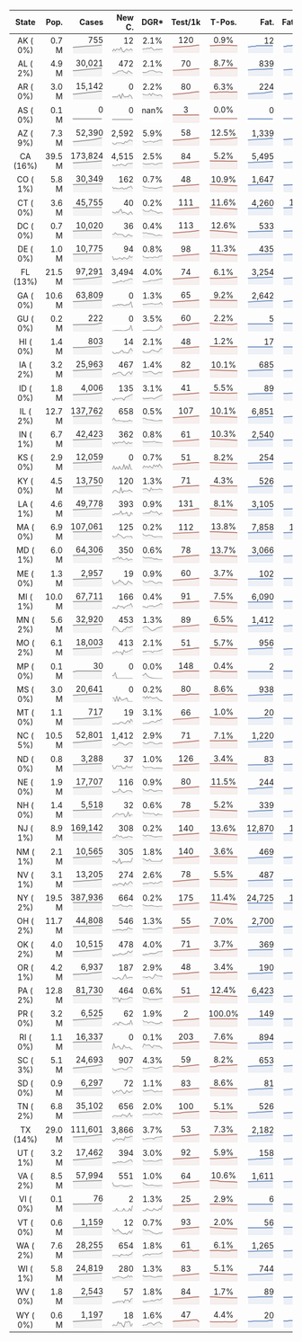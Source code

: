 
<!-- Building Table Time:  2020-06-22T16:20:04.647732 -->


| State | Pop. | Cases | New C. | DGR* | Test/1k | T-Pos. | Fat. | Fat./1M  | CFR* |  GF* | GF-14day | Dbl.Days | CDD |  
| :---: | ---: | ---: | ---: | :---: | :---: | :---: | ---: | ---:  | :---: |  :---: | :---: | :---: | ---: |  
| AK ( 0%)  | 0.7 M  | 755 <br><img src="/assets/images/covid/sparklines/AK_img_positive_20200622_1592857204.png"> | 12 <br><img src="/assets/images/covid/sparklines/AK_img_positiveIncrease_20200622_1592857204.png"> | 2.1% <br><img src="/assets/images/covid/sparklines/AK_img_dgr_4_20200622_1592857204.png"> | 120 <br><img src="/assets/images/covid/sparklines/AK_img_total_test_per_1k_20200622_1592857204.png"> | 0.9% <br><img src="/assets/images/covid/sparklines/AK_img_test_positivity_20200622_1592857205.png"> | 12 <br><img src="/assets/images/covid/sparklines/AK_img_death_20200622_1592857205.png"> | 16 <br><img src="/assets/images/covid/sparklines/AK_img_death_20200622_1592857205.png">  | 1.6% <br><img src="/assets/images/covid/sparklines/AK_img_cfr_4_20200622_1592857205.png"> |  1.1 <br><img src="/assets/images/covid/sparklines/AK_img_gfac_4_20200622_1592857205.png"> | 18.6 <br><img src="/assets/images/covid/sparklines/AK_img_gfac_14sum_20200622_1592857205.png"> | 34 <br><img src="/assets/images/covid/sparklines/AK_img_doubling_days_20200622_1592857205.png"> | 1   |  
| AL ( 2%)  | 4.9 M  | 30,021 <br><img src="/assets/images/covid/sparklines/AL_img_positive_20200622_1592857206.png"> | 472 <br><img src="/assets/images/covid/sparklines/AL_img_positiveIncrease_20200622_1592857206.png"> | 2.1% <br><img src="/assets/images/covid/sparklines/AL_img_dgr_4_20200622_1592857206.png"> | 70 <br><img src="/assets/images/covid/sparklines/AL_img_total_test_per_1k_20200622_1592857206.png"> | 8.7% <br><img src="/assets/images/covid/sparklines/AL_img_test_positivity_20200622_1592857206.png"> | 839 <br><img src="/assets/images/covid/sparklines/AL_img_death_20200622_1592857206.png"> | 171 <br><img src="/assets/images/covid/sparklines/AL_img_death_20200622_1592857206.png">  | 2.8% <br><img src="/assets/images/covid/sparklines/AL_img_cfr_4_20200622_1592857207.png"> |  0.9 <br><img src="/assets/images/covid/sparklines/AL_img_gfac_4_20200622_1592857206.png"> | 15.2 <br><img src="/assets/images/covid/sparklines/AL_img_gfac_14sum_20200622_1592857206.png"> | 33 <br><img src="/assets/images/covid/sparklines/AL_img_doubling_days_20200622_1592857207.png"> | 3   |  
| AR ( 0%)  | 3.0 M  | 15,142 <br><img src="/assets/images/covid/sparklines/AR_img_positive_20200622_1592857207.png"> | 0 <br><img src="/assets/images/covid/sparklines/AR_img_positiveIncrease_20200622_1592857207.png"> | 2.2% <br><img src="/assets/images/covid/sparklines/AR_img_dgr_4_20200622_1592857207.png"> | 80 <br><img src="/assets/images/covid/sparklines/AR_img_total_test_per_1k_20200622_1592857207.png"> | 6.3% <br><img src="/assets/images/covid/sparklines/AR_img_test_positivity_20200622_1592857207.png"> | 224 <br><img src="/assets/images/covid/sparklines/AR_img_death_20200622_1592857207.png"> | 74 <br><img src="/assets/images/covid/sparklines/AR_img_death_20200622_1592857207.png">  | 1.5% <br><img src="/assets/images/covid/sparklines/AR_img_cfr_4_20200622_1592857208.png"> |  0.7 <br><img src="/assets/images/covid/sparklines/AR_img_gfac_4_20200622_1592857207.png"> | 13.2 <br><img src="/assets/images/covid/sparklines/AR_img_gfac_14sum_20200622_1592857208.png"> | 31 <br><img src="/assets/images/covid/sparklines/AR_img_doubling_days_20200622_1592857208.png"> | 2   |  
| AS ( 0%)  | 0.1 M  | 0 <br><img src="/assets/images/covid/sparklines/AS_img_positive_20200622_1592857208.png"> | 0 <br><img src="/assets/images/covid/sparklines/AS_img_positiveIncrease_20200622_1592857208.png"> | nan% <br><img src="/assets/images/covid/sparklines/AS_img_dgr_4_20200622_1592857208.png"> | 3 <br><img src="/assets/images/covid/sparklines/AS_img_total_test_per_1k_20200622_1592857208.png"> | 0.0% <br><img src="/assets/images/covid/sparklines/AS_img_test_positivity_20200622_1592857208.png"> | 0 <br><img src="/assets/images/covid/sparklines/AS_img_death_20200622_1592857209.png"> | 0 <br><img src="/assets/images/covid/sparklines/AS_img_death_20200622_1592857209.png">  | 0.0% <br><img src="/assets/images/covid/sparklines/AS_img_cfr_4_20200622_1592857209.png"> |  nan <br><img src="/assets/images/covid/sparklines/AS_img_gfac_4_20200622_1592857209.png"> | nan <br><img src="/assets/images/covid/sparklines/AS_img_gfac_14sum_20200622_1592857209.png"> | nan <br><img src="/assets/images/covid/sparklines/AS_img_doubling_days_20200622_1592857209.png"> | 83   |  
| AZ ( 9%)  | 7.3 M  | 52,390 <br><img src="/assets/images/covid/sparklines/AZ_img_positive_20200622_1592857209.png"> | 2,592 <br><img src="/assets/images/covid/sparklines/AZ_img_positiveIncrease_20200622_1592857209.png"> | 5.9% <br><img src="/assets/images/covid/sparklines/AZ_img_dgr_4_20200622_1592857210.png"> | 58 <br><img src="/assets/images/covid/sparklines/AZ_img_total_test_per_1k_20200622_1592857210.png"> | 12.5% <br><img src="/assets/images/covid/sparklines/AZ_img_test_positivity_20200622_1592857210.png"> | 1,339 <br><img src="/assets/images/covid/sparklines/AZ_img_death_20200622_1592857210.png"> | 184 <br><img src="/assets/images/covid/sparklines/AZ_img_death_20200622_1592857210.png">  | 2.7% <br><img src="/assets/images/covid/sparklines/AZ_img_cfr_4_20200622_1592857211.png"> |  1.0 <br><img src="/assets/images/covid/sparklines/AZ_img_gfac_4_20200622_1592857210.png"> | 16.7 <br><img src="/assets/images/covid/sparklines/AZ_img_gfac_14sum_20200622_1592857210.png"> | 12 <br><img src="/assets/images/covid/sparklines/AZ_img_doubling_days_20200622_1592857210.png"> | 2   |  
| CA (16%)  | 39.5 M  | 173,824 <br><img src="/assets/images/covid/sparklines/CA_img_positive_20200622_1592857211.png"> | 4,515 <br><img src="/assets/images/covid/sparklines/CA_img_positiveIncrease_20200622_1592857211.png"> | 2.5% <br><img src="/assets/images/covid/sparklines/CA_img_dgr_4_20200622_1592857211.png"> | 84 <br><img src="/assets/images/covid/sparklines/CA_img_total_test_per_1k_20200622_1592857211.png"> | 5.2% <br><img src="/assets/images/covid/sparklines/CA_img_test_positivity_20200622_1592857211.png"> | 5,495 <br><img src="/assets/images/covid/sparklines/CA_img_death_20200622_1592857211.png"> | 139 <br><img src="/assets/images/covid/sparklines/CA_img_death_20200622_1592857211.png">  | 3.2% <br><img src="/assets/images/covid/sparklines/CA_img_cfr_4_20200622_1592857212.png"> |  1.1 <br><img src="/assets/images/covid/sparklines/CA_img_gfac_4_20200622_1592857211.png"> | 14.7 <br><img src="/assets/images/covid/sparklines/CA_img_gfac_14sum_20200622_1592857211.png"> | 28 <br><img src="/assets/images/covid/sparklines/CA_img_doubling_days_20200622_1592857212.png"> | 0   |  
| CO ( 1%)  | 5.8 M  | 30,349 <br><img src="/assets/images/covid/sparklines/CO_img_positive_20200622_1592857212.png"> | 162 <br><img src="/assets/images/covid/sparklines/CO_img_positiveIncrease_20200622_1592857212.png"> | 0.7% <br><img src="/assets/images/covid/sparklines/CO_img_dgr_4_20200622_1592857212.png"> | 48 <br><img src="/assets/images/covid/sparklines/CO_img_total_test_per_1k_20200622_1592857212.png"> | 10.9% <br><img src="/assets/images/covid/sparklines/CO_img_test_positivity_20200622_1592857212.png"> | 1,647 <br><img src="/assets/images/covid/sparklines/CO_img_death_20200622_1592857213.png"> | 286 <br><img src="/assets/images/covid/sparklines/CO_img_death_20200622_1592857213.png">  | 5.5% <br><img src="/assets/images/covid/sparklines/CO_img_cfr_4_20200622_1592857213.png"> |  0.9 <br><img src="/assets/images/covid/sparklines/CO_img_gfac_4_20200622_1592857213.png"> | 14.3 <br><img src="/assets/images/covid/sparklines/CO_img_gfac_14sum_20200622_1592857213.png"> | 100 <br><img src="/assets/images/covid/sparklines/CO_img_doubling_days_20200622_1592857213.png"> | 1   |  
| CT ( 0%)  | 3.6 M  | 45,755 <br><img src="/assets/images/covid/sparklines/CT_img_positive_20200622_1592857213.png"> | 40 <br><img src="/assets/images/covid/sparklines/CT_img_positiveIncrease_20200622_1592857213.png"> | 0.2% <br><img src="/assets/images/covid/sparklines/CT_img_dgr_4_20200622_1592857213.png"> | 111 <br><img src="/assets/images/covid/sparklines/CT_img_total_test_per_1k_20200622_1592857213.png"> | 11.6% <br><img src="/assets/images/covid/sparklines/CT_img_test_positivity_20200622_1592857214.png"> | 4,260 <br><img src="/assets/images/covid/sparklines/CT_img_death_20200622_1592857214.png"> | 1,195 <br><img src="/assets/images/covid/sparklines/CT_img_death_20200622_1592857214.png">  | 9.3% <br><img src="/assets/images/covid/sparklines/CT_img_cfr_4_20200622_1592857214.png"> |  2.1 <br><img src="/assets/images/covid/sparklines/CT_img_gfac_4_20200622_1592857214.png"> | 21.6 <br><img src="/assets/images/covid/sparklines/CT_img_gfac_14sum_20200622_1592857214.png"> | 362 <br><img src="/assets/images/covid/sparklines/CT_img_doubling_days_20200622_1592857214.png"> | 1   |  
| DC ( 0%)  | 0.7 M  | 10,020 <br><img src="/assets/images/covid/sparklines/DC_img_positive_20200622_1592857214.png"> | 36 <br><img src="/assets/images/covid/sparklines/DC_img_positiveIncrease_20200622_1592857214.png"> | 0.4% <br><img src="/assets/images/covid/sparklines/DC_img_dgr_4_20200622_1592857215.png"> | 113 <br><img src="/assets/images/covid/sparklines/DC_img_total_test_per_1k_20200622_1592857215.png"> | 12.6% <br><img src="/assets/images/covid/sparklines/DC_img_test_positivity_20200622_1592857215.png"> | 533 <br><img src="/assets/images/covid/sparklines/DC_img_death_20200622_1592857215.png"> | 755 <br><img src="/assets/images/covid/sparklines/DC_img_death_20200622_1592857215.png">  | 5.3% <br><img src="/assets/images/covid/sparklines/DC_img_cfr_4_20200622_1592857215.png"> |  1.0 <br><img src="/assets/images/covid/sparklines/DC_img_gfac_4_20200622_1592857215.png"> | 14.4 <br><img src="/assets/images/covid/sparklines/DC_img_gfac_14sum_20200622_1592857215.png"> | 179 <br><img src="/assets/images/covid/sparklines/DC_img_doubling_days_20200622_1592857215.png"> | 0   |  
| DE ( 0%)  | 1.0 M  | 10,775 <br><img src="/assets/images/covid/sparklines/DE_img_positive_20200622_1592857216.png"> | 94 <br><img src="/assets/images/covid/sparklines/DE_img_positiveIncrease_20200622_1592857216.png"> | 0.8% <br><img src="/assets/images/covid/sparklines/DE_img_dgr_4_20200622_1592857216.png"> | 98 <br><img src="/assets/images/covid/sparklines/DE_img_total_test_per_1k_20200622_1592857216.png"> | 11.3% <br><img src="/assets/images/covid/sparklines/DE_img_test_positivity_20200622_1592857216.png"> | 435 <br><img src="/assets/images/covid/sparklines/DE_img_death_20200622_1592857216.png"> | 447 <br><img src="/assets/images/covid/sparklines/DE_img_death_20200622_1592857216.png">  | 4.1% <br><img src="/assets/images/covid/sparklines/DE_img_cfr_4_20200622_1592857217.png"> |  1.2 <br><img src="/assets/images/covid/sparklines/DE_img_gfac_4_20200622_1592857216.png"> | 16.3 <br><img src="/assets/images/covid/sparklines/DE_img_gfac_14sum_20200622_1592857216.png"> | 89 <br><img src="/assets/images/covid/sparklines/DE_img_doubling_days_20200622_1592857216.png"> | 0   |  
| FL (13%)  | 21.5 M  | 97,291 <br><img src="/assets/images/covid/sparklines/FL_img_positive_20200622_1592857217.png"> | 3,494 <br><img src="/assets/images/covid/sparklines/FL_img_positiveIncrease_20200622_1592857217.png"> | 4.0% <br><img src="/assets/images/covid/sparklines/FL_img_dgr_4_20200622_1592857217.png"> | 74 <br><img src="/assets/images/covid/sparklines/FL_img_total_test_per_1k_20200622_1592857217.png"> | 6.1% <br><img src="/assets/images/covid/sparklines/FL_img_test_positivity_20200622_1592857217.png"> | 3,254 <br><img src="/assets/images/covid/sparklines/FL_img_death_20200622_1592857217.png"> | 152 <br><img src="/assets/images/covid/sparklines/FL_img_death_20200622_1592857217.png">  | 3.5% <br><img src="/assets/images/covid/sparklines/FL_img_cfr_4_20200622_1592857218.png"> |  1.0 <br><img src="/assets/images/covid/sparklines/FL_img_gfac_4_20200622_1592857217.png"> | 15.4 <br><img src="/assets/images/covid/sparklines/FL_img_gfac_14sum_20200622_1592857218.png"> | 18 <br><img src="/assets/images/covid/sparklines/FL_img_doubling_days_20200622_1592857218.png"> | 1   |  
| GA ( 0%)  | 10.6 M  | 63,809 <br><img src="/assets/images/covid/sparklines/GA_img_positive_20200622_1592857218.png"> | 0 <br><img src="/assets/images/covid/sparklines/GA_img_positiveIncrease_20200622_1592857218.png"> | 1.3% <br><img src="/assets/images/covid/sparklines/GA_img_dgr_4_20200622_1592857218.png"> | 65 <br><img src="/assets/images/covid/sparklines/GA_img_total_test_per_1k_20200622_1592857218.png"> | 9.2% <br><img src="/assets/images/covid/sparklines/GA_img_test_positivity_20200622_1592857218.png"> | 2,642 <br><img src="/assets/images/covid/sparklines/GA_img_death_20200622_1592857218.png"> | 249 <br><img src="/assets/images/covid/sparklines/GA_img_death_20200622_1592857218.png">  | 4.2% <br><img src="/assets/images/covid/sparklines/GA_img_cfr_4_20200622_1592857219.png"> |  0.8 <br><img src="/assets/images/covid/sparklines/GA_img_gfac_4_20200622_1592857219.png"> | 14.7 <br><img src="/assets/images/covid/sparklines/GA_img_gfac_14sum_20200622_1592857219.png"> | 55 <br><img src="/assets/images/covid/sparklines/GA_img_doubling_days_20200622_1592857219.png"> | 1   |  
| GU ( 0%)  | 0.2 M  | 222 <br><img src="/assets/images/covid/sparklines/GU_img_positive_20200622_1592857219.png"> | 0 <br><img src="/assets/images/covid/sparklines/GU_img_positiveIncrease_20200622_1592857219.png"> | 3.5% <br><img src="/assets/images/covid/sparklines/GU_img_dgr_4_20200622_1592857219.png"> | 60 <br><img src="/assets/images/covid/sparklines/GU_img_total_test_per_1k_20200622_1592857219.png"> | 2.2% <br><img src="/assets/images/covid/sparklines/GU_img_test_positivity_20200622_1592857220.png"> | 5 <br><img src="/assets/images/covid/sparklines/GU_img_death_20200622_1592857220.png"> | 30 <br><img src="/assets/images/covid/sparklines/GU_img_death_20200622_1592857220.png">  | 2.4% <br><img src="/assets/images/covid/sparklines/GU_img_cfr_4_20200622_1592857221.png"> |  1.4 <br><img src="/assets/images/covid/sparklines/GU_img_gfac_4_20200622_1592857220.png"> | 16.4 <br><img src="/assets/images/covid/sparklines/GU_img_gfac_14sum_20200622_1592857220.png"> | 20 <br><img src="/assets/images/covid/sparklines/GU_img_doubling_days_20200622_1592857220.png"> | 1   |  
| HI ( 0%)  | 1.4 M  | 803 <br><img src="/assets/images/covid/sparklines/HI_img_positive_20200622_1592857221.png"> | 14 <br><img src="/assets/images/covid/sparklines/HI_img_positiveIncrease_20200622_1592857221.png"> | 2.1% <br><img src="/assets/images/covid/sparklines/HI_img_dgr_4_20200622_1592857221.png"> | 48 <br><img src="/assets/images/covid/sparklines/HI_img_total_test_per_1k_20200622_1592857221.png"> | 1.2% <br><img src="/assets/images/covid/sparklines/HI_img_test_positivity_20200622_1592857221.png"> | 17 <br><img src="/assets/images/covid/sparklines/HI_img_death_20200622_1592857221.png"> | 12 <br><img src="/assets/images/covid/sparklines/HI_img_death_20200622_1592857221.png">  | 2.2% <br><img src="/assets/images/covid/sparklines/HI_img_cfr_4_20200622_1592857222.png"> |  1.4 <br><img src="/assets/images/covid/sparklines/HI_img_gfac_4_20200622_1592857221.png"> | 23.3 <br><img src="/assets/images/covid/sparklines/HI_img_gfac_14sum_20200622_1592857222.png"> | 33 <br><img src="/assets/images/covid/sparklines/HI_img_doubling_days_20200622_1592857222.png"> | 1   |  
| IA ( 2%)  | 3.2 M  | 25,963 <br><img src="/assets/images/covid/sparklines/IA_img_positive_20200622_1592857222.png"> | 467 <br><img src="/assets/images/covid/sparklines/IA_img_positiveIncrease_20200622_1592857223.png"> | 1.4% <br><img src="/assets/images/covid/sparklines/IA_img_dgr_4_20200622_1592857223.png"> | 82 <br><img src="/assets/images/covid/sparklines/IA_img_total_test_per_1k_20200622_1592857223.png"> | 10.1% <br><img src="/assets/images/covid/sparklines/IA_img_test_positivity_20200622_1592857223.png"> | 685 <br><img src="/assets/images/covid/sparklines/IA_img_death_20200622_1592857223.png"> | 217 <br><img src="/assets/images/covid/sparklines/IA_img_death_20200622_1592857223.png">  | 2.7% <br><img src="/assets/images/covid/sparklines/IA_img_cfr_4_20200622_1592857224.png"> |  1.4 <br><img src="/assets/images/covid/sparklines/IA_img_gfac_4_20200622_1592857223.png"> | 17.7 <br><img src="/assets/images/covid/sparklines/IA_img_gfac_14sum_20200622_1592857223.png"> | 48 <br><img src="/assets/images/covid/sparklines/IA_img_doubling_days_20200622_1592857223.png"> | 0   |  
| ID ( 0%)  | 1.8 M  | 4,006 <br><img src="/assets/images/covid/sparklines/ID_img_positive_20200622_1592857224.png"> | 135 <br><img src="/assets/images/covid/sparklines/ID_img_positiveIncrease_20200622_1592857224.png"> | 3.1% <br><img src="/assets/images/covid/sparklines/ID_img_dgr_4_20200622_1592857224.png"> | 41 <br><img src="/assets/images/covid/sparklines/ID_img_total_test_per_1k_20200622_1592857224.png"> | 5.5% <br><img src="/assets/images/covid/sparklines/ID_img_test_positivity_20200622_1592857224.png"> | 89 <br><img src="/assets/images/covid/sparklines/ID_img_death_20200622_1592857224.png"> | 50 <br><img src="/assets/images/covid/sparklines/ID_img_death_20200622_1592857224.png">  | 2.3% <br><img src="/assets/images/covid/sparklines/ID_img_cfr_4_20200622_1592857225.png"> |  1.1 <br><img src="/assets/images/covid/sparklines/ID_img_gfac_4_20200622_1592857224.png"> | 12.0 <br><img src="/assets/images/covid/sparklines/ID_img_gfac_14sum_20200622_1592857225.png"> | 22 <br><img src="/assets/images/covid/sparklines/ID_img_doubling_days_20200622_1592857225.png"> | 0   |  
| IL ( 2%)  | 12.7 M  | 137,762 <br><img src="/assets/images/covid/sparklines/IL_img_positive_20200622_1592857225.png"> | 658 <br><img src="/assets/images/covid/sparklines/IL_img_positiveIncrease_20200622_1592857225.png"> | 0.5% <br><img src="/assets/images/covid/sparklines/IL_img_dgr_4_20200622_1592857225.png"> | 107 <br><img src="/assets/images/covid/sparklines/IL_img_total_test_per_1k_20200622_1592857225.png"> | 10.1% <br><img src="/assets/images/covid/sparklines/IL_img_test_positivity_20200622_1592857225.png"> | 6,851 <br><img src="/assets/images/covid/sparklines/IL_img_death_20200622_1592857226.png"> | 541 <br><img src="/assets/images/covid/sparklines/IL_img_death_20200622_1592857226.png">  | 5.0% <br><img src="/assets/images/covid/sparklines/IL_img_cfr_4_20200622_1592857226.png"> |  1.0 <br><img src="/assets/images/covid/sparklines/IL_img_gfac_4_20200622_1592857226.png"> | 14.1 <br><img src="/assets/images/covid/sparklines/IL_img_gfac_14sum_20200622_1592857226.png"> | 142 <br><img src="/assets/images/covid/sparklines/IL_img_doubling_days_20200622_1592857226.png"> | 0   |  
| IN ( 1%)  | 6.7 M  | 42,423 <br><img src="/assets/images/covid/sparklines/IN_img_positive_20200622_1592857226.png"> | 362 <br><img src="/assets/images/covid/sparklines/IN_img_positiveIncrease_20200622_1592857226.png"> | 0.8% <br><img src="/assets/images/covid/sparklines/IN_img_dgr_4_20200622_1592857226.png"> | 61 <br><img src="/assets/images/covid/sparklines/IN_img_total_test_per_1k_20200622_1592857227.png"> | 10.3% <br><img src="/assets/images/covid/sparklines/IN_img_test_positivity_20200622_1592857227.png"> | 2,540 <br><img src="/assets/images/covid/sparklines/IN_img_death_20200622_1592857227.png"> | 377 <br><img src="/assets/images/covid/sparklines/IN_img_death_20200622_1592857227.png">  | 6.0% <br><img src="/assets/images/covid/sparklines/IN_img_cfr_4_20200622_1592857227.png"> |  1.1 <br><img src="/assets/images/covid/sparklines/IN_img_gfac_4_20200622_1592857227.png"> | 14.7 <br><img src="/assets/images/covid/sparklines/IN_img_gfac_14sum_20200622_1592857227.png"> | 84 <br><img src="/assets/images/covid/sparklines/IN_img_doubling_days_20200622_1592857227.png"> | 0   |  
| KS ( 0%)  | 2.9 M  | 12,059 <br><img src="/assets/images/covid/sparklines/KS_img_positive_20200622_1592857227.png"> | 0 <br><img src="/assets/images/covid/sparklines/KS_img_positiveIncrease_20200622_1592857228.png"> | 0.7% <br><img src="/assets/images/covid/sparklines/KS_img_dgr_4_20200622_1592857228.png"> | 51 <br><img src="/assets/images/covid/sparklines/KS_img_total_test_per_1k_20200622_1592857228.png"> | 8.2% <br><img src="/assets/images/covid/sparklines/KS_img_test_positivity_20200622_1592857228.png"> | 254 <br><img src="/assets/images/covid/sparklines/KS_img_death_20200622_1592857228.png"> | 87 <br><img src="/assets/images/covid/sparklines/KS_img_death_20200622_1592857228.png">  | 2.1% <br><img src="/assets/images/covid/sparklines/KS_img_cfr_4_20200622_1592857229.png"> |  0.0 <br><img src="/assets/images/covid/sparklines/KS_img_gfac_4_20200622_1592857228.png"> | 0.0 <br><img src="/assets/images/covid/sparklines/KS_img_gfac_14sum_20200622_1592857228.png"> | 105 <br><img src="/assets/images/covid/sparklines/KS_img_doubling_days_20200622_1592857228.png"> | 2   |  
| KY ( 0%)  | 4.5 M  | 13,750 <br><img src="/assets/images/covid/sparklines/KY_img_positive_20200622_1592857229.png"> | 120 <br><img src="/assets/images/covid/sparklines/KY_img_positiveIncrease_20200622_1592857229.png"> | 1.3% <br><img src="/assets/images/covid/sparklines/KY_img_dgr_4_20200622_1592857229.png"> | 71 <br><img src="/assets/images/covid/sparklines/KY_img_total_test_per_1k_20200622_1592857229.png"> | 4.3% <br><img src="/assets/images/covid/sparklines/KY_img_test_positivity_20200622_1592857229.png"> | 526 <br><img src="/assets/images/covid/sparklines/KY_img_death_20200622_1592857229.png"> | 118 <br><img src="/assets/images/covid/sparklines/KY_img_death_20200622_1592857229.png">  | 3.9% <br><img src="/assets/images/covid/sparklines/KY_img_cfr_4_20200622_1592857230.png"> |  0.8 <br><img src="/assets/images/covid/sparklines/KY_img_gfac_4_20200622_1592857229.png"> | 9.4 <br><img src="/assets/images/covid/sparklines/KY_img_gfac_14sum_20200622_1592857229.png"> | 55 <br><img src="/assets/images/covid/sparklines/KY_img_doubling_days_20200622_1592857230.png"> | 2   |  
| LA ( 1%)  | 4.6 M  | 49,778 <br><img src="/assets/images/covid/sparklines/LA_img_positive_20200622_1592857230.png"> | 393 <br><img src="/assets/images/covid/sparklines/LA_img_positiveIncrease_20200622_1592857230.png"> | 0.9% <br><img src="/assets/images/covid/sparklines/LA_img_dgr_4_20200622_1592857230.png"> | 131 <br><img src="/assets/images/covid/sparklines/LA_img_total_test_per_1k_20200622_1592857230.png"> | 8.1% <br><img src="/assets/images/covid/sparklines/LA_img_test_positivity_20200622_1592857230.png"> | 3,105 <br><img src="/assets/images/covid/sparklines/LA_img_death_20200622_1592857230.png"> | 668 <br><img src="/assets/images/covid/sparklines/LA_img_death_20200622_1592857230.png">  | 6.3% <br><img src="/assets/images/covid/sparklines/LA_img_cfr_4_20200622_1592857231.png"> |  -1.6 <br><img src="/assets/images/covid/sparklines/LA_img_gfac_4_20200622_1592857231.png"> | 9.0 <br><img src="/assets/images/covid/sparklines/LA_img_gfac_14sum_20200622_1592857231.png"> | 76 <br><img src="/assets/images/covid/sparklines/LA_img_doubling_days_20200622_1592857231.png"> | 1   |  
| MA ( 0%)  | 6.9 M  | 107,061 <br><img src="/assets/images/covid/sparklines/MA_img_positive_20200622_1592857231.png"> | 125 <br><img src="/assets/images/covid/sparklines/MA_img_positiveIncrease_20200622_1592857232.png"> | 0.2% <br><img src="/assets/images/covid/sparklines/MA_img_dgr_4_20200622_1592857232.png"> | 112 <br><img src="/assets/images/covid/sparklines/MA_img_total_test_per_1k_20200622_1592857232.png"> | 13.8% <br><img src="/assets/images/covid/sparklines/MA_img_test_positivity_20200622_1592857232.png"> | 7,858 <br><img src="/assets/images/covid/sparklines/MA_img_death_20200622_1592857232.png"> | 1,140 <br><img src="/assets/images/covid/sparklines/MA_img_death_20200622_1592857232.png">  | 7.3% <br><img src="/assets/images/covid/sparklines/MA_img_cfr_4_20200622_1592857233.png"> |  0.9 <br><img src="/assets/images/covid/sparklines/MA_img_gfac_4_20200622_1592857232.png"> | 14.9 <br><img src="/assets/images/covid/sparklines/MA_img_gfac_14sum_20200622_1592857232.png"> | 360 <br><img src="/assets/images/covid/sparklines/MA_img_doubling_days_20200622_1592857232.png"> | 1   |  
| MD ( 1%)  | 6.0 M  | 64,306 <br><img src="/assets/images/covid/sparklines/MD_img_positive_20200622_1592857233.png"> | 350 <br><img src="/assets/images/covid/sparklines/MD_img_positiveIncrease_20200622_1592857233.png"> | 0.6% <br><img src="/assets/images/covid/sparklines/MD_img_dgr_4_20200622_1592857233.png"> | 78 <br><img src="/assets/images/covid/sparklines/MD_img_total_test_per_1k_20200622_1592857233.png"> | 13.7% <br><img src="/assets/images/covid/sparklines/MD_img_test_positivity_20200622_1592857233.png"> | 3,066 <br><img src="/assets/images/covid/sparklines/MD_img_death_20200622_1592857233.png"> | 507 <br><img src="/assets/images/covid/sparklines/MD_img_death_20200622_1592857233.png">  | 4.8% <br><img src="/assets/images/covid/sparklines/MD_img_cfr_4_20200622_1592857234.png"> |  1.0 <br><img src="/assets/images/covid/sparklines/MD_img_gfac_4_20200622_1592857233.png"> | 14.3 <br><img src="/assets/images/covid/sparklines/MD_img_gfac_14sum_20200622_1592857234.png"> | 119 <br><img src="/assets/images/covid/sparklines/MD_img_doubling_days_20200622_1592857234.png"> | 1   |  
| ME ( 0%)  | 1.3 M  | 2,957 <br><img src="/assets/images/covid/sparklines/ME_img_positive_20200622_1592857234.png"> | 19 <br><img src="/assets/images/covid/sparklines/ME_img_positiveIncrease_20200622_1592857234.png"> | 0.9% <br><img src="/assets/images/covid/sparklines/ME_img_dgr_4_20200622_1592857234.png"> | 60 <br><img src="/assets/images/covid/sparklines/ME_img_total_test_per_1k_20200622_1592857234.png"> | 3.7% <br><img src="/assets/images/covid/sparklines/ME_img_test_positivity_20200622_1592857235.png"> | 102 <br><img src="/assets/images/covid/sparklines/ME_img_death_20200622_1592857235.png"> | 76 <br><img src="/assets/images/covid/sparklines/ME_img_death_20200622_1592857235.png">  | 3.5% <br><img src="/assets/images/covid/sparklines/ME_img_cfr_4_20200622_1592857235.png"> |  1.0 <br><img src="/assets/images/covid/sparklines/ME_img_gfac_4_20200622_1592857235.png"> | 15.4 <br><img src="/assets/images/covid/sparklines/ME_img_gfac_14sum_20200622_1592857235.png"> | 81 <br><img src="/assets/images/covid/sparklines/ME_img_doubling_days_20200622_1592857235.png"> | 3   |  
| MI ( 1%)  | 10.0 M  | 67,711 <br><img src="/assets/images/covid/sparklines/MI_img_positive_20200622_1592857236.png"> | 166 <br><img src="/assets/images/covid/sparklines/MI_img_positiveIncrease_20200622_1592857236.png"> | 0.4% <br><img src="/assets/images/covid/sparklines/MI_img_dgr_4_20200622_1592857236.png"> | 91 <br><img src="/assets/images/covid/sparklines/MI_img_total_test_per_1k_20200622_1592857236.png"> | 7.5% <br><img src="/assets/images/covid/sparklines/MI_img_test_positivity_20200622_1592857236.png"> | 6,090 <br><img src="/assets/images/covid/sparklines/MI_img_death_20200622_1592857236.png"> | 610 <br><img src="/assets/images/covid/sparklines/MI_img_death_20200622_1592857236.png">  | 9.0% <br><img src="/assets/images/covid/sparklines/MI_img_cfr_4_20200622_1592857237.png"> |  1.1 <br><img src="/assets/images/covid/sparklines/MI_img_gfac_4_20200622_1592857236.png"> | 34.7 <br><img src="/assets/images/covid/sparklines/MI_img_gfac_14sum_20200622_1592857236.png"> | 174 <br><img src="/assets/images/covid/sparklines/MI_img_doubling_days_20200622_1592857236.png"> | 1   |  
| MN ( 2%)  | 5.6 M  | 32,920 <br><img src="/assets/images/covid/sparklines/MN_img_positive_20200622_1592857237.png"> | 453 <br><img src="/assets/images/covid/sparklines/MN_img_positiveIncrease_20200622_1592857237.png"> | 1.3% <br><img src="/assets/images/covid/sparklines/MN_img_dgr_4_20200622_1592857237.png"> | 89 <br><img src="/assets/images/covid/sparklines/MN_img_total_test_per_1k_20200622_1592857237.png"> | 6.5% <br><img src="/assets/images/covid/sparklines/MN_img_test_positivity_20200622_1592857237.png"> | 1,412 <br><img src="/assets/images/covid/sparklines/MN_img_death_20200622_1592857237.png"> | 250 <br><img src="/assets/images/covid/sparklines/MN_img_death_20200622_1592857237.png">  | 4.3% <br><img src="/assets/images/covid/sparklines/MN_img_cfr_4_20200622_1592857238.png"> |  1.8 <br><img src="/assets/images/covid/sparklines/MN_img_gfac_4_20200622_1592857237.png"> | 51.7 <br><img src="/assets/images/covid/sparklines/MN_img_gfac_14sum_20200622_1592857238.png"> | 55 <br><img src="/assets/images/covid/sparklines/MN_img_doubling_days_20200622_1592857238.png"> | 0   |  
| MO ( 2%)  | 6.1 M  | 18,003 <br><img src="/assets/images/covid/sparklines/MO_img_positive_20200622_1592857238.png"> | 413 <br><img src="/assets/images/covid/sparklines/MO_img_positiveIncrease_20200622_1592857238.png"> | 2.1% <br><img src="/assets/images/covid/sparklines/MO_img_dgr_4_20200622_1592857238.png"> | 51 <br><img src="/assets/images/covid/sparklines/MO_img_total_test_per_1k_20200622_1592857238.png"> | 5.7% <br><img src="/assets/images/covid/sparklines/MO_img_test_positivity_20200622_1592857238.png"> | 956 <br><img src="/assets/images/covid/sparklines/MO_img_death_20200622_1592857239.png"> | 156 <br><img src="/assets/images/covid/sparklines/MO_img_death_20200622_1592857239.png">  | 5.4% <br><img src="/assets/images/covid/sparklines/MO_img_cfr_4_20200622_1592857239.png"> |  1.1 <br><img src="/assets/images/covid/sparklines/MO_img_gfac_4_20200622_1592857239.png"> | 13.6 <br><img src="/assets/images/covid/sparklines/MO_img_gfac_14sum_20200622_1592857239.png"> | 34 <br><img src="/assets/images/covid/sparklines/MO_img_doubling_days_20200622_1592857239.png"> | 0   |  
| MP ( 0%)  | 0.1 M  | 30 <br><img src="/assets/images/covid/sparklines/MP_img_positive_20200622_1592857239.png"> | 0 <br><img src="/assets/images/covid/sparklines/MP_img_positiveIncrease_20200622_1592857239.png"> | 0.0% <br><img src="/assets/images/covid/sparklines/MP_img_dgr_4_20200622_1592857240.png"> | 148 <br><img src="/assets/images/covid/sparklines/MP_img_total_test_per_1k_20200622_1592857240.png"> | 0.4% <br><img src="/assets/images/covid/sparklines/MP_img_test_positivity_20200622_1592857240.png"> | 2 <br><img src="/assets/images/covid/sparklines/MP_img_death_20200622_1592857240.png"> | 36 <br><img src="/assets/images/covid/sparklines/MP_img_death_20200622_1592857240.png">  | 6.7% <br><img src="/assets/images/covid/sparklines/MP_img_cfr_4_20200622_1592857241.png"> |  0.8 <br><img src="/assets/images/covid/sparklines/MP_img_gfac_4_20200622_1592857240.png"> | 11.3 <br><img src="/assets/images/covid/sparklines/MP_img_gfac_14sum_20200622_1592857240.png"> | 6,694 <br><img src="/assets/images/covid/sparklines/MP_img_doubling_days_20200622_1592857240.png"> | 83   |  
| MS ( 0%)  | 3.0 M  | 20,641 <br><img src="/assets/images/covid/sparklines/MS_img_positive_20200622_1592857241.png"> | 0 <br><img src="/assets/images/covid/sparklines/MS_img_positiveIncrease_20200622_1592857241.png"> | 0.2% <br><img src="/assets/images/covid/sparklines/MS_img_dgr_4_20200622_1592857241.png"> | 80 <br><img src="/assets/images/covid/sparklines/MS_img_total_test_per_1k_20200622_1592857241.png"> | 8.6% <br><img src="/assets/images/covid/sparklines/MS_img_test_positivity_20200622_1592857241.png"> | 938 <br><img src="/assets/images/covid/sparklines/MS_img_death_20200622_1592857241.png"> | 315 <br><img src="/assets/images/covid/sparklines/MS_img_death_20200622_1592857241.png">  | 4.5% <br><img src="/assets/images/covid/sparklines/MS_img_cfr_4_20200622_1592857242.png"> |  0.8 <br><img src="/assets/images/covid/sparklines/MS_img_gfac_4_20200622_1592857241.png"> | 45.2 <br><img src="/assets/images/covid/sparklines/MS_img_gfac_14sum_20200622_1592857242.png"> | 278 <br><img src="/assets/images/covid/sparklines/MS_img_doubling_days_20200622_1592857242.png"> | 4   |  
| MT ( 0%)  | 1.1 M  | 717 <br><img src="/assets/images/covid/sparklines/MT_img_positive_20200622_1592857242.png"> | 19 <br><img src="/assets/images/covid/sparklines/MT_img_positiveIncrease_20200622_1592857242.png"> | 3.1% <br><img src="/assets/images/covid/sparklines/MT_img_dgr_4_20200622_1592857242.png"> | 66 <br><img src="/assets/images/covid/sparklines/MT_img_total_test_per_1k_20200622_1592857242.png"> | 1.0% <br><img src="/assets/images/covid/sparklines/MT_img_test_positivity_20200622_1592857243.png"> | 20 <br><img src="/assets/images/covid/sparklines/MT_img_death_20200622_1592857243.png"> | 19 <br><img src="/assets/images/covid/sparklines/MT_img_death_20200622_1592857243.png">  | 2.9% <br><img src="/assets/images/covid/sparklines/MT_img_cfr_4_20200622_1592857244.png"> |  1.4 <br><img src="/assets/images/covid/sparklines/MT_img_gfac_4_20200622_1592857243.png"> | 17.2 <br><img src="/assets/images/covid/sparklines/MT_img_gfac_14sum_20200622_1592857243.png"> | 23 <br><img src="/assets/images/covid/sparklines/MT_img_doubling_days_20200622_1592857243.png"> | 1   |  
| NC ( 5%)  | 10.5 M  | 52,801 <br><img src="/assets/images/covid/sparklines/NC_img_positive_20200622_1592857244.png"> | 1,412 <br><img src="/assets/images/covid/sparklines/NC_img_positiveIncrease_20200622_1592857244.png"> | 2.9% <br><img src="/assets/images/covid/sparklines/NC_img_dgr_4_20200622_1592857244.png"> | 71 <br><img src="/assets/images/covid/sparklines/NC_img_total_test_per_1k_20200622_1592857244.png"> | 7.1% <br><img src="/assets/images/covid/sparklines/NC_img_test_positivity_20200622_1592857245.png"> | 1,220 <br><img src="/assets/images/covid/sparklines/NC_img_death_20200622_1592857245.png"> | 116 <br><img src="/assets/images/covid/sparklines/NC_img_death_20200622_1592857245.png">  | 2.4% <br><img src="/assets/images/covid/sparklines/NC_img_cfr_4_20200622_1592857245.png"> |  1.0 <br><img src="/assets/images/covid/sparklines/NC_img_gfac_4_20200622_1592857245.png"> | 14.8 <br><img src="/assets/images/covid/sparklines/NC_img_gfac_14sum_20200622_1592857245.png"> | 24 <br><img src="/assets/images/covid/sparklines/NC_img_doubling_days_20200622_1592857245.png"> | 2   |  
| ND ( 0%)  | 0.8 M  | 3,288 <br><img src="/assets/images/covid/sparklines/ND_img_positive_20200622_1592857246.png"> | 37 <br><img src="/assets/images/covid/sparklines/ND_img_positiveIncrease_20200622_1592857246.png"> | 1.0% <br><img src="/assets/images/covid/sparklines/ND_img_dgr_4_20200622_1592857246.png"> | 126 <br><img src="/assets/images/covid/sparklines/ND_img_total_test_per_1k_20200622_1592857246.png"> | 3.4% <br><img src="/assets/images/covid/sparklines/ND_img_test_positivity_20200622_1592857246.png"> | 83 <br><img src="/assets/images/covid/sparklines/ND_img_death_20200622_1592857247.png"> | 109 <br><img src="/assets/images/covid/sparklines/ND_img_death_20200622_1592857247.png">  | 2.5% <br><img src="/assets/images/covid/sparklines/ND_img_cfr_4_20200622_1592857247.png"> |  1.2 <br><img src="/assets/images/covid/sparklines/ND_img_gfac_4_20200622_1592857247.png"> | 14.9 <br><img src="/assets/images/covid/sparklines/ND_img_gfac_14sum_20200622_1592857247.png"> | 69 <br><img src="/assets/images/covid/sparklines/ND_img_doubling_days_20200622_1592857247.png"> | 0   |  
| NE ( 0%)  | 1.9 M  | 17,707 <br><img src="/assets/images/covid/sparklines/NE_img_positive_20200622_1592857247.png"> | 116 <br><img src="/assets/images/covid/sparklines/NE_img_positiveIncrease_20200622_1592857247.png"> | 0.9% <br><img src="/assets/images/covid/sparklines/NE_img_dgr_4_20200622_1592857248.png"> | 80 <br><img src="/assets/images/covid/sparklines/NE_img_total_test_per_1k_20200622_1592857248.png"> | 11.5% <br><img src="/assets/images/covid/sparklines/NE_img_test_positivity_20200622_1592857248.png"> | 244 <br><img src="/assets/images/covid/sparklines/NE_img_death_20200622_1592857248.png"> | 126 <br><img src="/assets/images/covid/sparklines/NE_img_death_20200622_1592857248.png">  | 1.4% <br><img src="/assets/images/covid/sparklines/NE_img_cfr_4_20200622_1592857249.png"> |  0.9 <br><img src="/assets/images/covid/sparklines/NE_img_gfac_4_20200622_1592857248.png"> | 14.6 <br><img src="/assets/images/covid/sparklines/NE_img_gfac_14sum_20200622_1592857248.png"> | 79 <br><img src="/assets/images/covid/sparklines/NE_img_doubling_days_20200622_1592857248.png"> | 3   |  
| NH ( 0%)  | 1.4 M  | 5,518 <br><img src="/assets/images/covid/sparklines/NH_img_positive_20200622_1592857249.png"> | 32 <br><img src="/assets/images/covid/sparklines/NH_img_positiveIncrease_20200622_1592857249.png"> | 0.6% <br><img src="/assets/images/covid/sparklines/NH_img_dgr_4_20200622_1592857249.png"> | 78 <br><img src="/assets/images/covid/sparklines/NH_img_total_test_per_1k_20200622_1592857249.png"> | 5.2% <br><img src="/assets/images/covid/sparklines/NH_img_test_positivity_20200622_1592857249.png"> | 339 <br><img src="/assets/images/covid/sparklines/NH_img_death_20200622_1592857249.png"> | 249 <br><img src="/assets/images/covid/sparklines/NH_img_death_20200622_1592857249.png">  | 6.1% <br><img src="/assets/images/covid/sparklines/NH_img_cfr_4_20200622_1592857250.png"> |  1.5 <br><img src="/assets/images/covid/sparklines/NH_img_gfac_4_20200622_1592857249.png"> | 17.0 <br><img src="/assets/images/covid/sparklines/NH_img_gfac_14sum_20200622_1592857250.png"> | 115 <br><img src="/assets/images/covid/sparklines/NH_img_doubling_days_20200622_1592857250.png"> | 1   |  
| NJ ( 1%)  | 8.9 M  | 169,142 <br><img src="/assets/images/covid/sparklines/NJ_img_positive_20200622_1592857250.png"> | 308 <br><img src="/assets/images/covid/sparklines/NJ_img_positiveIncrease_20200622_1592857250.png"> | 0.2% <br><img src="/assets/images/covid/sparklines/NJ_img_dgr_4_20200622_1592857250.png"> | 140 <br><img src="/assets/images/covid/sparklines/NJ_img_total_test_per_1k_20200622_1592857250.png"> | 13.6% <br><img src="/assets/images/covid/sparklines/NJ_img_test_positivity_20200622_1592857251.png"> | 12,870 <br><img src="/assets/images/covid/sparklines/NJ_img_death_20200622_1592857251.png"> | 1,449 <br><img src="/assets/images/covid/sparklines/NJ_img_death_20200622_1592857251.png">  | 7.6% <br><img src="/assets/images/covid/sparklines/NJ_img_cfr_4_20200622_1592857251.png"> |  1.0 <br><img src="/assets/images/covid/sparklines/NJ_img_gfac_4_20200622_1592857251.png"> | 14.5 <br><img src="/assets/images/covid/sparklines/NJ_img_gfac_14sum_20200622_1592857251.png"> | 349 <br><img src="/assets/images/covid/sparklines/NJ_img_doubling_days_20200622_1592857251.png"> | 3   |  
| NM ( 1%)  | 2.1 M  | 10,565 <br><img src="/assets/images/covid/sparklines/NM_img_positive_20200622_1592857251.png"> | 305 <br><img src="/assets/images/covid/sparklines/NM_img_positiveIncrease_20200622_1592857251.png"> | 1.8% <br><img src="/assets/images/covid/sparklines/NM_img_dgr_4_20200622_1592857252.png"> | 140 <br><img src="/assets/images/covid/sparklines/NM_img_total_test_per_1k_20200622_1592857252.png"> | 3.6% <br><img src="/assets/images/covid/sparklines/NM_img_test_positivity_20200622_1592857252.png"> | 469 <br><img src="/assets/images/covid/sparklines/NM_img_death_20200622_1592857252.png"> | 224 <br><img src="/assets/images/covid/sparklines/NM_img_death_20200622_1592857252.png">  | 4.5% <br><img src="/assets/images/covid/sparklines/NM_img_cfr_4_20200622_1592857252.png"> |  1.8 <br><img src="/assets/images/covid/sparklines/NM_img_gfac_4_20200622_1592857252.png"> | 16.8 <br><img src="/assets/images/covid/sparklines/NM_img_gfac_14sum_20200622_1592857252.png"> | 38 <br><img src="/assets/images/covid/sparklines/NM_img_doubling_days_20200622_1592857252.png"> | 0   |  
| NV ( 1%)  | 3.1 M  | 13,205 <br><img src="/assets/images/covid/sparklines/NV_img_positive_20200622_1592857253.png"> | 274 <br><img src="/assets/images/covid/sparklines/NV_img_positiveIncrease_20200622_1592857253.png"> | 2.6% <br><img src="/assets/images/covid/sparklines/NV_img_dgr_4_20200622_1592857253.png"> | 78 <br><img src="/assets/images/covid/sparklines/NV_img_total_test_per_1k_20200622_1592857253.png"> | 5.5% <br><img src="/assets/images/covid/sparklines/NV_img_test_positivity_20200622_1592857253.png"> | 487 <br><img src="/assets/images/covid/sparklines/NV_img_death_20200622_1592857253.png"> | 158 <br><img src="/assets/images/covid/sparklines/NV_img_death_20200622_1592857253.png">  | 3.8% <br><img src="/assets/images/covid/sparklines/NV_img_cfr_4_20200622_1592857254.png"> |  1.0 <br><img src="/assets/images/covid/sparklines/NV_img_gfac_4_20200622_1592857253.png"> | 17.1 <br><img src="/assets/images/covid/sparklines/NV_img_gfac_14sum_20200622_1592857253.png"> | 26 <br><img src="/assets/images/covid/sparklines/NV_img_doubling_days_20200622_1592857253.png"> | 1   |  
| NY ( 2%)  | 19.5 M  | 387,936 <br><img src="/assets/images/covid/sparklines/NY_img_positive_20200622_1592857254.png"> | 664 <br><img src="/assets/images/covid/sparklines/NY_img_positiveIncrease_20200622_1592857254.png"> | 0.2% <br><img src="/assets/images/covid/sparklines/NY_img_dgr_4_20200622_1592857254.png"> | 175 <br><img src="/assets/images/covid/sparklines/NY_img_total_test_per_1k_20200622_1592857254.png"> | 11.4% <br><img src="/assets/images/covid/sparklines/NY_img_test_positivity_20200622_1592857254.png"> | 24,725 <br><img src="/assets/images/covid/sparklines/NY_img_death_20200622_1592857254.png"> | 1,271 <br><img src="/assets/images/covid/sparklines/NY_img_death_20200622_1592857254.png">  | 6.4% <br><img src="/assets/images/covid/sparklines/NY_img_cfr_4_20200622_1592857255.png"> |  1.0 <br><img src="/assets/images/covid/sparklines/NY_img_gfac_4_20200622_1592857254.png"> | 13.8 <br><img src="/assets/images/covid/sparklines/NY_img_gfac_14sum_20200622_1592857254.png"> | 389 <br><img src="/assets/images/covid/sparklines/NY_img_doubling_days_20200622_1592857255.png"> | 2   |  
| OH ( 2%)  | 11.7 M  | 44,808 <br><img src="/assets/images/covid/sparklines/OH_img_positive_20200622_1592857255.png"> | 546 <br><img src="/assets/images/covid/sparklines/OH_img_positiveIncrease_20200622_1592857255.png"> | 1.3% <br><img src="/assets/images/covid/sparklines/OH_img_dgr_4_20200622_1592857255.png"> | 55 <br><img src="/assets/images/covid/sparklines/OH_img_total_test_per_1k_20200622_1592857255.png"> | 7.0% <br><img src="/assets/images/covid/sparklines/OH_img_test_positivity_20200622_1592857255.png"> | 2,700 <br><img src="/assets/images/covid/sparklines/OH_img_death_20200622_1592857255.png"> | 231 <br><img src="/assets/images/covid/sparklines/OH_img_death_20200622_1592857255.png">  | 6.1% <br><img src="/assets/images/covid/sparklines/OH_img_cfr_4_20200622_1592857256.png"> |  1.0 <br><img src="/assets/images/covid/sparklines/OH_img_gfac_4_20200622_1592857256.png"> | 14.7 <br><img src="/assets/images/covid/sparklines/OH_img_gfac_14sum_20200622_1592857256.png"> | 55 <br><img src="/assets/images/covid/sparklines/OH_img_doubling_days_20200622_1592857256.png"> | 0   |  
| OK ( 2%)  | 4.0 M  | 10,515 <br><img src="/assets/images/covid/sparklines/OK_img_positive_20200622_1592857256.png"> | 478 <br><img src="/assets/images/covid/sparklines/OK_img_positiveIncrease_20200622_1592857256.png"> | 4.0% <br><img src="/assets/images/covid/sparklines/OK_img_dgr_4_20200622_1592857256.png"> | 71 <br><img src="/assets/images/covid/sparklines/OK_img_total_test_per_1k_20200622_1592857257.png"> | 3.7% <br><img src="/assets/images/covid/sparklines/OK_img_test_positivity_20200622_1592857257.png"> | 369 <br><img src="/assets/images/covid/sparklines/OK_img_death_20200622_1592857257.png"> | 93 <br><img src="/assets/images/covid/sparklines/OK_img_death_20200622_1592857257.png">  | 3.7% <br><img src="/assets/images/covid/sparklines/OK_img_cfr_4_20200622_1592857258.png"> |  1.2 <br><img src="/assets/images/covid/sparklines/OK_img_gfac_4_20200622_1592857257.png"> | 16.8 <br><img src="/assets/images/covid/sparklines/OK_img_gfac_14sum_20200622_1592857257.png"> | 17 <br><img src="/assets/images/covid/sparklines/OK_img_doubling_days_20200622_1592857257.png"> | 0   |  
| OR ( 1%)  | 4.2 M  | 6,937 <br><img src="/assets/images/covid/sparklines/OR_img_positive_20200622_1592857258.png"> | 187 <br><img src="/assets/images/covid/sparklines/OR_img_positiveIncrease_20200622_1592857258.png"> | 2.9% <br><img src="/assets/images/covid/sparklines/OR_img_dgr_4_20200622_1592857258.png"> | 48 <br><img src="/assets/images/covid/sparklines/OR_img_total_test_per_1k_20200622_1592857258.png"> | 3.4% <br><img src="/assets/images/covid/sparklines/OR_img_test_positivity_20200622_1592857258.png"> | 190 <br><img src="/assets/images/covid/sparklines/OR_img_death_20200622_1592857258.png"> | 45 <br><img src="/assets/images/covid/sparklines/OR_img_death_20200622_1592857258.png">  | 2.8% <br><img src="/assets/images/covid/sparklines/OR_img_cfr_4_20200622_1592857259.png"> |  1.0 <br><img src="/assets/images/covid/sparklines/OR_img_gfac_4_20200622_1592857258.png"> | 14.6 <br><img src="/assets/images/covid/sparklines/OR_img_gfac_14sum_20200622_1592857259.png"> | 24 <br><img src="/assets/images/covid/sparklines/OR_img_doubling_days_20200622_1592857259.png"> | 0   |  
| PA ( 2%)  | 12.8 M  | 81,730 <br><img src="/assets/images/covid/sparklines/PA_img_positive_20200622_1592857259.png"> | 464 <br><img src="/assets/images/covid/sparklines/PA_img_positiveIncrease_20200622_1592857259.png"> | 0.6% <br><img src="/assets/images/covid/sparklines/PA_img_dgr_4_20200622_1592857259.png"> | 51 <br><img src="/assets/images/covid/sparklines/PA_img_total_test_per_1k_20200622_1592857259.png"> | 12.4% <br><img src="/assets/images/covid/sparklines/PA_img_test_positivity_20200622_1592857259.png"> | 6,423 <br><img src="/assets/images/covid/sparklines/PA_img_death_20200622_1592857260.png"> | 502 <br><img src="/assets/images/covid/sparklines/PA_img_death_20200622_1592857260.png">  | 7.9% <br><img src="/assets/images/covid/sparklines/PA_img_cfr_4_20200622_1592857260.png"> |  1.1 <br><img src="/assets/images/covid/sparklines/PA_img_gfac_4_20200622_1592857260.png"> | 19.3 <br><img src="/assets/images/covid/sparklines/PA_img_gfac_14sum_20200622_1592857260.png"> | 121 <br><img src="/assets/images/covid/sparklines/PA_img_doubling_days_20200622_1592857260.png"> | 2   |  
| PR ( 0%)  | 3.2 M  | 6,525 <br><img src="/assets/images/covid/sparklines/PR_img_positive_20200622_1592857260.png"> | 62 <br><img src="/assets/images/covid/sparklines/PR_img_positiveIncrease_20200622_1592857261.png"> | 1.9% <br><img src="/assets/images/covid/sparklines/PR_img_dgr_4_20200622_1592857261.png"> | 2 <br><img src="/assets/images/covid/sparklines/PR_img_total_test_per_1k_20200622_1592857261.png"> | 100.0% <br><img src="/assets/images/covid/sparklines/PR_img_test_positivity_20200622_1592857261.png"> | 149 <br><img src="/assets/images/covid/sparklines/PR_img_death_20200622_1592857261.png"> | 47 <br><img src="/assets/images/covid/sparklines/PR_img_death_20200622_1592857261.png">  | 2.3% <br><img src="/assets/images/covid/sparklines/PR_img_cfr_4_20200622_1592857262.png"> |  1.3 <br><img src="/assets/images/covid/sparklines/PR_img_gfac_4_20200622_1592857261.png"> | 22.7 <br><img src="/assets/images/covid/sparklines/PR_img_gfac_14sum_20200622_1592857261.png"> | 36 <br><img src="/assets/images/covid/sparklines/PR_img_doubling_days_20200622_1592857261.png"> | 1   |  
| RI ( 0%)  | 1.1 M  | 16,337 <br><img src="/assets/images/covid/sparklines/RI_img_positive_20200622_1592857262.png"> | 0 <br><img src="/assets/images/covid/sparklines/RI_img_positiveIncrease_20200622_1592857262.png"> | 0.1% <br><img src="/assets/images/covid/sparklines/RI_img_dgr_4_20200622_1592857262.png"> | 203 <br><img src="/assets/images/covid/sparklines/RI_img_total_test_per_1k_20200622_1592857262.png"> | 7.6% <br><img src="/assets/images/covid/sparklines/RI_img_test_positivity_20200622_1592857262.png"> | 894 <br><img src="/assets/images/covid/sparklines/RI_img_death_20200622_1592857262.png"> | 844 <br><img src="/assets/images/covid/sparklines/RI_img_death_20200622_1592857262.png">  | 5.5% <br><img src="/assets/images/covid/sparklines/RI_img_cfr_4_20200622_1592857263.png"> |  0.6 <br><img src="/assets/images/covid/sparklines/RI_img_gfac_4_20200622_1592857262.png"> | 10.2 <br><img src="/assets/images/covid/sparklines/RI_img_gfac_14sum_20200622_1592857263.png"> | 488 <br><img src="/assets/images/covid/sparklines/RI_img_doubling_days_20200622_1592857263.png"> | 2   |  
| SC ( 3%)  | 5.1 M  | 24,693 <br><img src="/assets/images/covid/sparklines/SC_img_positive_20200622_1592857264.png"> | 907 <br><img src="/assets/images/covid/sparklines/SC_img_positiveIncrease_20200622_1592857264.png"> | 4.3% <br><img src="/assets/images/covid/sparklines/SC_img_dgr_4_20200622_1592857264.png"> | 59 <br><img src="/assets/images/covid/sparklines/SC_img_total_test_per_1k_20200622_1592857264.png"> | 8.2% <br><img src="/assets/images/covid/sparklines/SC_img_test_positivity_20200622_1592857264.png"> | 653 <br><img src="/assets/images/covid/sparklines/SC_img_death_20200622_1592857264.png"> | 127 <br><img src="/assets/images/covid/sparklines/SC_img_death_20200622_1592857264.png">  | 2.8% <br><img src="/assets/images/covid/sparklines/SC_img_cfr_4_20200622_1592857265.png"> |  1.0 <br><img src="/assets/images/covid/sparklines/SC_img_gfac_4_20200622_1592857264.png"> | 14.2 <br><img src="/assets/images/covid/sparklines/SC_img_gfac_14sum_20200622_1592857264.png"> | 16 <br><img src="/assets/images/covid/sparklines/SC_img_doubling_days_20200622_1592857264.png"> | 1   |  
| SD ( 0%)  | 0.9 M  | 6,297 <br><img src="/assets/images/covid/sparklines/SD_img_positive_20200622_1592857265.png"> | 72 <br><img src="/assets/images/covid/sparklines/SD_img_positiveIncrease_20200622_1592857265.png"> | 1.1% <br><img src="/assets/images/covid/sparklines/SD_img_dgr_4_20200622_1592857265.png"> | 83 <br><img src="/assets/images/covid/sparklines/SD_img_total_test_per_1k_20200622_1592857265.png"> | 8.6% <br><img src="/assets/images/covid/sparklines/SD_img_test_positivity_20200622_1592857265.png"> | 81 <br><img src="/assets/images/covid/sparklines/SD_img_death_20200622_1592857265.png"> | 92 <br><img src="/assets/images/covid/sparklines/SD_img_death_20200622_1592857265.png">  | 1.3% <br><img src="/assets/images/covid/sparklines/SD_img_cfr_4_20200622_1592857266.png"> |  1.1 <br><img src="/assets/images/covid/sparklines/SD_img_gfac_4_20200622_1592857266.png"> | 15.8 <br><img src="/assets/images/covid/sparklines/SD_img_gfac_14sum_20200622_1592857266.png"> | 65 <br><img src="/assets/images/covid/sparklines/SD_img_doubling_days_20200622_1592857266.png"> | 0   |  
| TN ( 2%)  | 6.8 M  | 35,102 <br><img src="/assets/images/covid/sparklines/TN_img_positive_20200622_1592857266.png"> | 656 <br><img src="/assets/images/covid/sparklines/TN_img_positiveIncrease_20200622_1592857266.png"> | 2.0% <br><img src="/assets/images/covid/sparklines/TN_img_dgr_4_20200622_1592857266.png"> | 100 <br><img src="/assets/images/covid/sparklines/TN_img_total_test_per_1k_20200622_1592857267.png"> | 5.1% <br><img src="/assets/images/covid/sparklines/TN_img_test_positivity_20200622_1592857267.png"> | 526 <br><img src="/assets/images/covid/sparklines/TN_img_death_20200622_1592857267.png"> | 77 <br><img src="/assets/images/covid/sparklines/TN_img_death_20200622_1592857267.png">  | 1.5% <br><img src="/assets/images/covid/sparklines/TN_img_cfr_4_20200622_1592857268.png"> |  1.2 <br><img src="/assets/images/covid/sparklines/TN_img_gfac_4_20200622_1592857267.png"> | 16.3 <br><img src="/assets/images/covid/sparklines/TN_img_gfac_14sum_20200622_1592857267.png"> | 35 <br><img src="/assets/images/covid/sparklines/TN_img_doubling_days_20200622_1592857267.png"> | 0   |  
| TX (14%)  | 29.0 M  | 111,601 <br><img src="/assets/images/covid/sparklines/TX_img_positive_20200622_1592857268.png"> | 3,866 <br><img src="/assets/images/covid/sparklines/TX_img_positiveIncrease_20200622_1592857268.png"> | 3.7% <br><img src="/assets/images/covid/sparklines/TX_img_dgr_4_20200622_1592857268.png"> | 53 <br><img src="/assets/images/covid/sparklines/TX_img_total_test_per_1k_20200622_1592857269.png"> | 7.3% <br><img src="/assets/images/covid/sparklines/TX_img_test_positivity_20200622_1592857269.png"> | 2,182 <br><img src="/assets/images/covid/sparklines/TX_img_death_20200622_1592857269.png"> | 75 <br><img src="/assets/images/covid/sparklines/TX_img_death_20200622_1592857269.png">  | 2.0% <br><img src="/assets/images/covid/sparklines/TX_img_cfr_4_20200622_1592857270.png"> |  1.1 <br><img src="/assets/images/covid/sparklines/TX_img_gfac_4_20200622_1592857269.png"> | 17.2 <br><img src="/assets/images/covid/sparklines/TX_img_gfac_14sum_20200622_1592857269.png"> | 19 <br><img src="/assets/images/covid/sparklines/TX_img_doubling_days_20200622_1592857269.png"> | 1   |  
| UT ( 1%)  | 3.2 M  | 17,462 <br><img src="/assets/images/covid/sparklines/UT_img_positive_20200622_1592857270.png"> | 394 <br><img src="/assets/images/covid/sparklines/UT_img_positiveIncrease_20200622_1592857270.png"> | 3.0% <br><img src="/assets/images/covid/sparklines/UT_img_dgr_4_20200622_1592857270.png"> | 92 <br><img src="/assets/images/covid/sparklines/UT_img_total_test_per_1k_20200622_1592857270.png"> | 5.9% <br><img src="/assets/images/covid/sparklines/UT_img_test_positivity_20200622_1592857270.png"> | 158 <br><img src="/assets/images/covid/sparklines/UT_img_death_20200622_1592857270.png"> | 49 <br><img src="/assets/images/covid/sparklines/UT_img_death_20200622_1592857270.png">  | 0.9% <br><img src="/assets/images/covid/sparklines/UT_img_cfr_4_20200622_1592857271.png"> |  0.9 <br><img src="/assets/images/covid/sparklines/UT_img_gfac_4_20200622_1592857270.png"> | 14.7 <br><img src="/assets/images/covid/sparklines/UT_img_gfac_14sum_20200622_1592857271.png"> | 23 <br><img src="/assets/images/covid/sparklines/UT_img_doubling_days_20200622_1592857271.png"> | 1   |  
| VA ( 2%)  | 8.5 M  | 57,994 <br><img src="/assets/images/covid/sparklines/VA_img_positive_20200622_1592857271.png"> | 551 <br><img src="/assets/images/covid/sparklines/VA_img_positiveIncrease_20200622_1592857271.png"> | 1.0% <br><img src="/assets/images/covid/sparklines/VA_img_dgr_4_20200622_1592857271.png"> | 64 <br><img src="/assets/images/covid/sparklines/VA_img_total_test_per_1k_20200622_1592857272.png"> | 10.6% <br><img src="/assets/images/covid/sparklines/VA_img_test_positivity_20200622_1592857272.png"> | 1,611 <br><img src="/assets/images/covid/sparklines/VA_img_death_20200622_1592857272.png"> | 189 <br><img src="/assets/images/covid/sparklines/VA_img_death_20200622_1592857272.png">  | 2.8% <br><img src="/assets/images/covid/sparklines/VA_img_cfr_4_20200622_1592857273.png"> |  1.0 <br><img src="/assets/images/covid/sparklines/VA_img_gfac_4_20200622_1592857272.png"> | 14.0 <br><img src="/assets/images/covid/sparklines/VA_img_gfac_14sum_20200622_1592857272.png"> | 70 <br><img src="/assets/images/covid/sparklines/VA_img_doubling_days_20200622_1592857272.png"> | 1   |  
| VI ( 0%)  | 0.1 M  | 76 <br><img src="/assets/images/covid/sparklines/VI_img_positive_20200622_1592857273.png"> | 2 <br><img src="/assets/images/covid/sparklines/VI_img_positiveIncrease_20200622_1592857273.png"> | 1.3% <br><img src="/assets/images/covid/sparklines/VI_img_dgr_4_20200622_1592857273.png"> | 25 <br><img src="/assets/images/covid/sparklines/VI_img_total_test_per_1k_20200622_1592857273.png"> | 2.9% <br><img src="/assets/images/covid/sparklines/VI_img_test_positivity_20200622_1592857273.png"> | 6 <br><img src="/assets/images/covid/sparklines/VI_img_death_20200622_1592857274.png"> | 57 <br><img src="/assets/images/covid/sparklines/VI_img_death_20200622_1592857274.png">  | 8.1% <br><img src="/assets/images/covid/sparklines/VI_img_cfr_4_20200622_1592857274.png"> |  0.0 <br><img src="/assets/images/covid/sparklines/VI_img_gfac_4_20200622_1592857274.png"> | 0.0 <br><img src="/assets/images/covid/sparklines/VI_img_gfac_14sum_20200622_1592857274.png"> | 53 <br><img src="/assets/images/covid/sparklines/VI_img_doubling_days_20200622_1592857274.png"> | 83   |  
| VT ( 0%)  | 0.6 M  | 1,159 <br><img src="/assets/images/covid/sparklines/VT_img_positive_20200622_1592857274.png"> | 12 <br><img src="/assets/images/covid/sparklines/VT_img_positiveIncrease_20200622_1592857274.png"> | 0.7% <br><img src="/assets/images/covid/sparklines/VT_img_dgr_4_20200622_1592857275.png"> | 93 <br><img src="/assets/images/covid/sparklines/VT_img_total_test_per_1k_20200622_1592857275.png"> | 2.0% <br><img src="/assets/images/covid/sparklines/VT_img_test_positivity_20200622_1592857275.png"> | 56 <br><img src="/assets/images/covid/sparklines/VT_img_death_20200622_1592857275.png"> | 90 <br><img src="/assets/images/covid/sparklines/VT_img_death_20200622_1592857275.png">  | 4.9% <br><img src="/assets/images/covid/sparklines/VT_img_cfr_4_20200622_1592857276.png"> |  1.6 <br><img src="/assets/images/covid/sparklines/VT_img_gfac_4_20200622_1592857275.png"> | 17.5 <br><img src="/assets/images/covid/sparklines/VT_img_gfac_14sum_20200622_1592857275.png"> | 106 <br><img src="/assets/images/covid/sparklines/VT_img_doubling_days_20200622_1592857275.png"> | 0   |  
| WA ( 2%)  | 7.6 M  | 28,255 <br><img src="/assets/images/covid/sparklines/WA_img_positive_20200622_1592857276.png"> | 654 <br><img src="/assets/images/covid/sparklines/WA_img_positiveIncrease_20200622_1592857276.png"> | 1.8% <br><img src="/assets/images/covid/sparklines/WA_img_dgr_4_20200622_1592857276.png"> | 61 <br><img src="/assets/images/covid/sparklines/WA_img_total_test_per_1k_20200622_1592857276.png"> | 6.1% <br><img src="/assets/images/covid/sparklines/WA_img_test_positivity_20200622_1592857276.png"> | 1,265 <br><img src="/assets/images/covid/sparklines/WA_img_death_20200622_1592857276.png"> | 166 <br><img src="/assets/images/covid/sparklines/WA_img_death_20200622_1592857276.png">  | 4.5% <br><img src="/assets/images/covid/sparklines/WA_img_cfr_4_20200622_1592857277.png"> |  1.3 <br><img src="/assets/images/covid/sparklines/WA_img_gfac_4_20200622_1592857276.png"> | 15.2 <br><img src="/assets/images/covid/sparklines/WA_img_gfac_14sum_20200622_1592857276.png"> | 39 <br><img src="/assets/images/covid/sparklines/WA_img_doubling_days_20200622_1592857277.png"> | 0   |  
| WI ( 1%)  | 5.8 M  | 24,819 <br><img src="/assets/images/covid/sparklines/WI_img_positive_20200622_1592857277.png"> | 280 <br><img src="/assets/images/covid/sparklines/WI_img_positiveIncrease_20200622_1592857277.png"> | 1.3% <br><img src="/assets/images/covid/sparklines/WI_img_dgr_4_20200622_1592857277.png"> | 83 <br><img src="/assets/images/covid/sparklines/WI_img_total_test_per_1k_20200622_1592857277.png"> | 5.1% <br><img src="/assets/images/covid/sparklines/WI_img_test_positivity_20200622_1592857277.png"> | 744 <br><img src="/assets/images/covid/sparklines/WI_img_death_20200622_1592857277.png"> | 128 <br><img src="/assets/images/covid/sparklines/WI_img_death_20200622_1592857277.png">  | 3.0% <br><img src="/assets/images/covid/sparklines/WI_img_cfr_4_20200622_1592857278.png"> |  1.0 <br><img src="/assets/images/covid/sparklines/WI_img_gfac_4_20200622_1592857278.png"> | 14.5 <br><img src="/assets/images/covid/sparklines/WI_img_gfac_14sum_20200622_1592857278.png"> | 53 <br><img src="/assets/images/covid/sparklines/WI_img_doubling_days_20200622_1592857278.png"> | 1   |  
| WV ( 0%)  | 1.8 M  | 2,543 <br><img src="/assets/images/covid/sparklines/WV_img_positive_20200622_1592857278.png"> | 57 <br><img src="/assets/images/covid/sparklines/WV_img_positiveIncrease_20200622_1592857278.png"> | 1.8% <br><img src="/assets/images/covid/sparklines/WV_img_dgr_4_20200622_1592857278.png"> | 84 <br><img src="/assets/images/covid/sparklines/WV_img_total_test_per_1k_20200622_1592857278.png"> | 1.7% <br><img src="/assets/images/covid/sparklines/WV_img_test_positivity_20200622_1592857279.png"> | 89 <br><img src="/assets/images/covid/sparklines/WV_img_death_20200622_1592857279.png"> | 50 <br><img src="/assets/images/covid/sparklines/WV_img_death_20200622_1592857279.png">  | 3.6% <br><img src="/assets/images/covid/sparklines/WV_img_cfr_4_20200622_1592857279.png"> |  1.6 <br><img src="/assets/images/covid/sparklines/WV_img_gfac_4_20200622_1592857279.png"> | 19.0 <br><img src="/assets/images/covid/sparklines/WV_img_gfac_14sum_20200622_1592857279.png"> | 37 <br><img src="/assets/images/covid/sparklines/WV_img_doubling_days_20200622_1592857279.png"> | 0   |  
| WY ( 0%)  | 0.6 M  | 1,197 <br><img src="/assets/images/covid/sparklines/WY_img_positive_20200622_1592857279.png"> | 18 <br><img src="/assets/images/covid/sparklines/WY_img_positiveIncrease_20200622_1592857280.png"> | 1.6% <br><img src="/assets/images/covid/sparklines/WY_img_dgr_4_20200622_1592857280.png"> | 47 <br><img src="/assets/images/covid/sparklines/WY_img_total_test_per_1k_20200622_1592857280.png"> | 4.4% <br><img src="/assets/images/covid/sparklines/WY_img_test_positivity_20200622_1592857280.png"> | 20 <br><img src="/assets/images/covid/sparklines/WY_img_death_20200622_1592857280.png"> | 35 <br><img src="/assets/images/covid/sparklines/WY_img_death_20200622_1592857280.png">  | 1.7% <br><img src="/assets/images/covid/sparklines/WY_img_cfr_4_20200622_1592857281.png"> |  1.6 <br><img src="/assets/images/covid/sparklines/WY_img_gfac_4_20200622_1592857280.png"> | 14.5 <br><img src="/assets/images/covid/sparklines/WY_img_gfac_14sum_20200622_1592857280.png"> | 44 <br><img src="/assets/images/covid/sparklines/WY_img_doubling_days_20200622_1592857281.png"> | 0   |  


